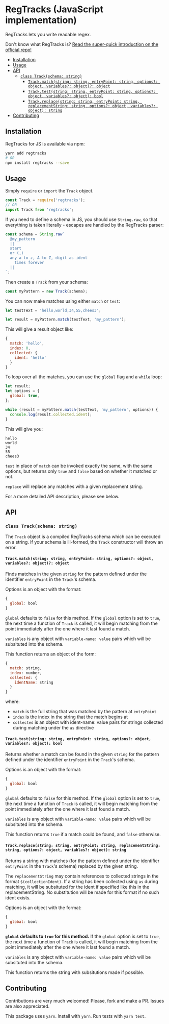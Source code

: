 # RegTracks (JavaScript implementation)

RegTracks lets you write readable regex.

Don't know what RegTracks is? [Read the super-quick introduction on the official repo!](https://github.com/regtracks/regtracks)

- [Installation](#installation)
- [Usage](#usage)
- [API](#api)
  - [`class Track(schema: string)`](#class-trackschema-string)
    - [`Track.match(string: string, entryPoint: string, options?: object, variables?: object)?: object`](#trackmatchstring-string-entrypoint-string-options-object-variables-object-object)
    - [`Track.test(string: string, entryPoint: string, options?: object, variables?: object): bool`](#trackteststring-string-entrypoint-string-options-object-variables-object-bool)
    - [`Track.replace(string: string, entryPoint: string, replacementString: string, options?: object, variables?: object): string`](#trackreplacestring-string-entrypoint-string-replacementstring-string-options-object-variables-object-string)
- [Contributing](#contributing)

## Installation

RegTracks for JS is available via npm:

```bash
yarn add regtracks
# OR
npm install regtracks --save
```

## Usage

Simply `require` or `import` the `Track` object.

```js
const Track = require('regtracks');
// OR
import Track from 'regtracks';
```

If you need to define a schema in JS, you should use `String.raw`, so that everything is taken literally - escapes are handled by the RegTracks parser:

```js
const schema = String.raw`
  @my_pattern
  ||
  start
  or (,)
  any a to z, A to Z, digit as ident
    times forever
  ||
`;
```

Then create a `Track` from your schema:

```js
const myPattern = new Track(schema);
```

You can now make matches using either `match` or `test`:

```js
let testText = 'hello,world,34,55,chees3';

let result = myPattern.match(testText, 'my_pattern');
```

This will give a result object like:

```js
{
  match: 'hello',
  index: 0,
  collected: {
    ident: 'hello'
  }
}
```

To loop over all the matches, you can use the `global` flag and a `while` loop:

```js
let result;
let options = {
  global: true,
};

while (result = myPattern.match(testText, 'my_pattern', options)) {
  console.log(result.collected.ident);
}
```

This will give you:

```
hello
world
34
55
chees3
```

`test` in place of `match` can be invoked exactly the same, with the same options, but returns only `true` and `false` based on whether it matched or not.

`replace` will replace any matches with a given replacement string.

For a more detailed API description, please see below.

## API

### `class Track(schema: string)`

The `Track` object is a compiled RegTracks schema which can be executed on a string. If your schema is ill-formed, the `Track` constructor will throw an error.

#### `Track.match(string: string, entryPoint: string, options?: object, variables?: object)?: object`

Finds matches in the given `string` for the pattern defined under the identifier `entryPoint` in the `Track`'s schema.

Options is an object with the format:

```js
{
  global: bool
}
```

`global` defaults to `false` for this method. If the `global` option is set to `true`, the next time a function of `Track` is called, it will begin matching from the point immediately after the one where it last found a match.

`variables` is any object with `variable-name: value` pairs which will be subsituted into the schema.

This function returns an object of the form:

```js
{
  match: string,
  index: number,
  collected: {
    identName: string
  }
}
```

where:

- `match` is the full string that was matched by the pattern at `entryPoint`
- `index` is the index in the string that the match begins at
- `collected` is an object with ident-name: value pairs for strings collected during matching under the `as` directive

#### `Track.test(string: string, entryPoint: string, options?: object, variables?: object): bool`

Returns whether a match can be found in the given `string` for the pattern defined under the identifier `entryPoint` in the `Track`'s schema.

Options is an object with the format:

```js
{
  global: bool
}
```

`global` defaults to `false` for this method. If the `global` option is set to `true`, the next time a function of `Track` is called, it will begin matching from the point immediately after the one where it last found a match.

`variables` is any object with `variable-name: value` pairs which will be subsituted into the schema.

This function returns `true` if a match could be found, and `false` otherwise.

#### `Track.replace(string: string, entryPoint: string, replacementString: string, options?: object, variables?: object): string`

Returns a string with matches (for the pattern defined under the identifier `entryPoint` in the `Track`'s schema) replaced by the given string.

The `replacementString` may contain references to collected strings in the format `$(collectionIdent)`. If a string has been collected using `as` during
matching, it will be subsituted for the ident if specified like this in the replacementString. No substitution will be made for this format if no such ident exists.

Options is an object with the format:

```js
{
  global: bool
}
```

**`global` defaults to `true` for this method.** If the `global` option is set to `true`, the next time a function of `Track` is called, it will begin matching from the point immediately after the one where it last found a match.

`variables` is any object with `variable-name: value` pairs which will be subsituted into the schema.

This function returns the string with subsitutions made if possible.

## Contributing

Contributions are very much welcomed! Please, fork and make a PR. Issues are also appreciated.

This package uses `yarn`. Install with `yarn`. Run tests with `yarn test`.
